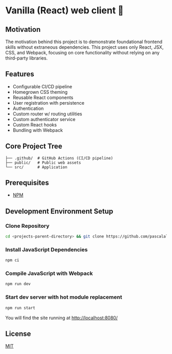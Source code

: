 # Vanilla (React) web client 🚀

## Motivation

The motivation behind this project is to demonstrate foundational frontend skills without extraneous dependencies. 
This project uses only React, JSX, CSS, and Webpack, focusing on core functionality without relying on any third-party 
libraries.

## Features

- Configurable CI/CD pipeline
- Homegrown CSS theming
- Reusable React components
- User registration with persistence
- Authentication
- Custom router w/ routing utilities
- Custom authenticator service
- Custom React hooks
- Bundling with Webpack

## Core Project Tree

```
├── .github/  # GitHub Actions (CI/CD pipeline)
├── public/   # Public web assets
└── src/      # Application
```

## Prerequisites

- [NPM](https://nodejs.org/en/download/package-manager)

## Development Environment Setup

### Clone Repository

```bash
cd <projects-parent-directory> && git clone https://github.com/pascalallen/vanilla-react.git
```

### Install JavaScript Dependencies

```bash
npm ci
```

### Compile JavaScript with Webpack

```bash
npm run dev
```

### Start dev server with hot module replacement

```bash
npm run start
```

You will find the site running at [http://localhost:8080/](http://localhost:8080/)

## License

[MIT](LICENSE)
